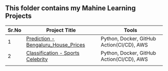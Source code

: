## This folder contains my Mahine Learning Projects

|Sr.No| Project Title | Tools    |
|----------|----------|----------|
| 1 |[Prediction - Bengaluru_House_Prices](https://github.com/Duraiprasanth25/Machine_Learning_Projects/tree/main/Bengaluru-House-Price-Prediction)|Python, Docker, GitHub Action(CI/CD), AWS  |
| 2|[Classification - Sports Celebrity](https://github.com/Duraiprasanth25/Sports-Person-Classifier)|Python, Docker, GitHub Action(CI/CD), AWS |
|          |          |          |
